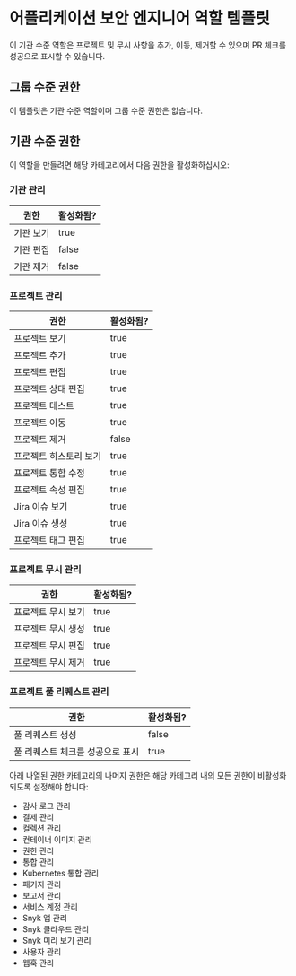 # 어플리케이션 보안 엔지니어 역할 템플릿

이 기관 수준 역할은 프로젝트 및 무시 사항을 추가, 이동, 제거할 수 있으며 PR 체크를 성공으로 표시할 수 있습니다.

## 그룹 수준 권한

이 템플릿은 기관 수준 역할이며 그룹 수준 권한은 없습니다.

## 기관 수준 권한

이 역할을 만들려면 해당 카테고리에서 다음 권한을 활성화하십시오:

### 기관 관리

<table><thead><tr><th>권한</th><th data-type="checkbox">활성화됨?</th></tr></thead><tbody><tr><td>기관 보기</td><td>true</td></tr><tr><td>기관 편집</td><td>false</td></tr><tr><td>기관 제거</td><td>false</td></tr></tbody></table>

### 프로젝트 관리

<table><thead><tr><th>권한</th><th data-type="checkbox">활성화됨?</th></tr></thead><tbody><tr><td>프로젝트 보기</td><td>true</td></tr><tr><td>프로젝트 추가</td><td>true</td></tr><tr><td>프로젝트 편집</td><td>true</td></tr><tr><td>프로젝트 상태 편집</td><td>true</td></tr><tr><td>프로젝트 테스트</td><td>true</td></tr><tr><td>프로젝트 이동</td><td>true</td></tr><tr><td>프로젝트 제거</td><td>false</td></tr><tr><td>프로젝트 히스토리 보기</td><td>true</td></tr><tr><td>프로젝트 통합 수정</td><td>true</td></tr><tr><td>프로젝트 속성 편집</td><td>true</td></tr><tr><td>Jira 이슈 보기</td><td>true</td></tr><tr><td>Jira 이슈 생성</td><td>true</td></tr><tr><td>프로젝트 태그 편집</td><td>true</td></tr></tbody></table>

### 프로젝트 무시 관리

<table><thead><tr><th>권한</th><th data-type="checkbox">활성화됨?</th></tr></thead><tbody><tr><td>프로젝트 무시 보기</td><td>true</td></tr><tr><td>프로젝트 무시 생성</td><td>true</td></tr><tr><td>프로젝트 무시 편집</td><td>true</td></tr><tr><td>프로젝트 무시 제거</td><td>true</td></tr></tbody></table>

### 프로젝트 풀 리퀘스트 관리

<table><thead><tr><th>권한</th><th data-type="checkbox">활성화됨?</th></tr></thead><tbody><tr><td>풀 리퀘스트 생성</td><td>false</td></tr><tr><td>풀 리퀘스트 체크를 성공으로 표시</td><td>true</td></tr></tbody></table>

아래 나열된 권한 카테고리의 나머지 권한은 해당 카테고리 내의 모든 권한이 비활성화되도록 설정해야 합니다:

* 감사 로그 관리
* 결제 관리
* 컬렉션 관리
* 컨테이너 이미지 관리
* 권한 관리
* 통합 관리
* Kubernetes 통합 관리
* 패키지 관리
* 보고서 관리
* 서비스 계정 관리
* Snyk 앱 관리
* Snyk 클라우드 관리
* Snyk 미리 보기 관리
* 사용자 관리
* 웹훅 관리